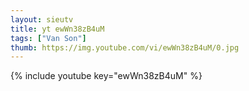 ```yaml
--- 
layout: sieutv
title: yt ewWn38zB4uM
tags: ["Van Son"]
thumb: https://img.youtube.com/vi/ewWn38zB4uM/0.jpg
---
```

{% include youtube key="ewWn38zB4uM" %} 
